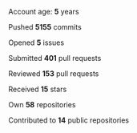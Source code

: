 Account age: **5** years

Pushed **5155** commits

Opened **5** issues

Submitted **401** pull requests

Reviewed **153** pull requests

Received **15** stars

Own **58** repositories

Contributed to **14** public repositories

